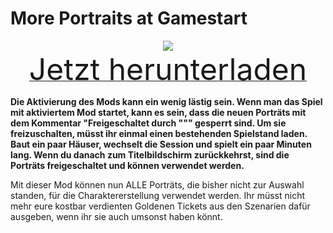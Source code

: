 # More Portraits at Gamestart

<div align=center><img src="_media/Anno1800/mod_banners/smallmodscollection/banner19.png"/></div>

<div align=center><a href="https://github.com/Taludas/PortraitMods/releases/latest/download/Portraits_1800.zip"> <font size="40">Jetzt herunterladen</font></a></div>

**Die Aktivierung des Mods kann ein wenig lästig sein. Wenn man das Spiel mit aktiviertem Mod startet, kann es sein, dass die neuen Porträts mit dem Kommentar "Freigeschaltet durch """ gesperrt sind. Um sie freizuschalten, müsst ihr einmal einen bestehenden Spielstand laden. Baut ein paar Häuser, wechselt die Session und spielt ein paar Minuten lang. Wenn du danach zum Titelbildschirm zurückkehrst, sind die Porträts freigeschaltet und können verwendet werden.**

Mit dieser Mod können nun ALLE Porträts, die bisher nicht zur Auswahl standen, für die Charaktererstellung verwendet werden. Ihr müsst nicht mehr eure kostbar verdienten Goldenen Tickets aus den Szenarien dafür ausgeben, wenn ihr sie auch umsonst haben könnt.
